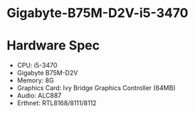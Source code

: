 # Gigabyte-B75M-D2V-i5-3470
# Hardware Spec
- CPU: i5-3470
- Gigabyte B75M-D2V
- Memory: 8G
- Graphics Card: Ivy Bridge Graphics Controller (64MB)
- Audio: ALC887
- Erthnet: RTL8168/8111/8112

